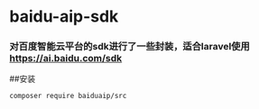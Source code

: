 # baidu-aip-sdk
### 对百度智能云平台的sdk进行了一些封装，适合laravel使用  https://ai.baidu.com/sdk
##安装
```
composer require baiduaip/src
```
